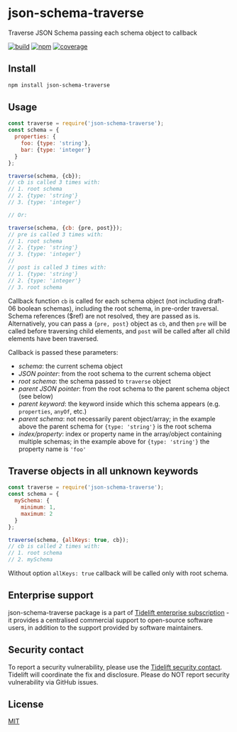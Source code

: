 # json-schema-traverse

Traverse JSON Schema passing each schema object to callback

[![build](https://github.com/epoberezkin/json-schema-traverse/workflows/build/badge.svg)](https://github.com/epoberezkin/json-schema-traverse/actions?query=workflow%3Abuild)
[![npm](https://img.shields.io/npm/v/json-schema-traverse)](https://www.npmjs.com/package/json-schema-traverse)
[![coverage](https://coveralls.io/repos/github/epoberezkin/json-schema-traverse/badge.svg?branch=master)](https://coveralls.io/github/epoberezkin/json-schema-traverse?branch=master)

## Install

```bash
npm install json-schema-traverse
```

## Usage

```javascript
const traverse = require('json-schema-traverse');
const schema = {
  properties: {
    foo: {type: 'string'},
    bar: {type: 'integer'}
  }
};

traverse(schema, {cb});
// cb is called 3 times with:
// 1. root schema
// 2. {type: 'string'}
// 3. {type: 'integer'}

// Or:

traverse(schema, {cb: {pre, post}});
// pre is called 3 times with:
// 1. root schema
// 2. {type: 'string'}
// 3. {type: 'integer'}
//
// post is called 3 times with:
// 1. {type: 'string'}
// 2. {type: 'integer'}
// 3. root schema

```

Callback function `cb` is called for each schema object (not including draft-06 boolean schemas), including the root schema, in pre-order traversal. Schema references ($ref) are not resolved, they are passed as is.  Alternatively, you can pass a `{pre, post}` object as `cb`, and then `pre` will be called before traversing child elements, and `post` will be called after all child elements have been traversed.

Callback is passed these parameters:

- _schema_: the current schema object
- _JSON pointer_: from the root schema to the current schema object
- _root schema_: the schema passed to `traverse` object
- _parent JSON pointer_: from the root schema to the parent schema object (see below)
- _parent keyword_: the keyword inside which this schema appears (e.g. `properties`, `anyOf`, etc.)
- _parent schema_: not necessarily parent object/array; in the example above the parent schema for `{type: 'string'}` is the root schema
- _index/property_: index or property name in the array/object containing multiple schemas; in the example above for `{type: 'string'}` the property name is `'foo'`

## Traverse objects in all unknown keywords

```javascript
const traverse = require('json-schema-traverse');
const schema = {
  mySchema: {
    minimum: 1,
    maximum: 2
  }
};

traverse(schema, {allKeys: true, cb});
// cb is called 2 times with:
// 1. root schema
// 2. mySchema
```

Without option `allKeys: true` callback will be called only with root schema.

## Enterprise support

json-schema-traverse package is a part of [Tidelift enterprise subscription](https://tidelift.com/subscription/pkg/npm-json-schema-traverse?utm_source=npm-json-schema-traverse&utm_medium=referral&utm_campaign=enterprise&utm_term=repo) - it provides a centralised commercial support to open-source software users, in addition to the support provided by software maintainers.

## Security contact

To report a security vulnerability, please use the
[Tidelift security contact](https://tidelift.com/security).
Tidelift will coordinate the fix and disclosure. Please do NOT report security vulnerability via GitHub issues.

## License

[MIT](https://github.com/epoberezkin/json-schema-traverse/blob/master/LICENSE)
